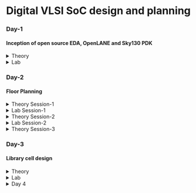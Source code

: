 # Digital VLSI SoC design and planning
### Day-1 
#### Inception of open source EDA, OpenLANE and Sky130 PDK
<details>
<summary> Theory </summary>
<br>
  
![image](https://github.com/user-attachments/assets/58829de8-3a23-4695-aec7-2736b3112cc8)
Introduction to packages

![image](https://github.com/user-attachments/assets/0d23a36e-3ef8-4609-8f6c-995f15e074b9)
Introduction to die's and understanding Macros and Foundry IP's

![image](https://github.com/user-attachments/assets/180f703e-c24e-4cfd-b925-ed29ecf3ed4a)
Understanding how applications run and the flow of how programs convert into machine level language

![image](https://github.com/user-attachments/assets/bf0f0220-2d3d-45aa-970c-49d08b404767)
Purpose and Understanding Register Transfer Level

![image](https://github.com/user-attachments/assets/689553f5-b0df-4aa4-a4f7-cb6d762c7e4c)
Introduction to Opensource tools and understanding PDKs

![image](https://github.com/user-attachments/assets/682cf979-ab92-421d-a1a3-b93ecbe7174b)
Understanding RTL to GDSII design flow

![image](https://github.com/user-attachments/assets/ce337c48-9777-405e-af9b-2e5190d22c7e)
Understanding OpenLANE ASIC Design flow

![image](https://github.com/user-attachments/assets/907a299b-aa70-4942-b783-5786aa1433cf)
Design for testing and what is scan chain

![image](https://github.com/user-attachments/assets/ff5a131e-cf06-4742-8966-f66572ac26c0)
Understanding Antenna rules violation
</details>

<details>
<summary> Lab </summary>
<br>
Linux Commands for Opening OpenLANE

```
cd work/tools/openlane_working_dir/openlane

./flow.tcl -interactive

docker

package require openlane 0.9

prep -design picorv32a

run_synthesis
```
Running Synthesis

![image](https://github.com/user-attachments/assets/9d276fb0-a1ab-4c92-ac85-e2a5c98cc319)

![image](https://github.com/user-attachments/assets/5a8037d3-45ef-4f76-842f-6dbf16277edf)

Number of D Flip Flop = 1613
Total number of cells = 14876

Calculating Flop ratio = no.of d-flipflop/total cells
```
Flop ratio = 1613/14876
Flop ratio = 0.108429
```
%of D Flip Flops in the area = 10.8429 %
</details>


### Day-2
#### Floor Planning
<details>
<summary> Theory Session-1 </summary>

![image](https://github.com/user-attachments/assets/750b33e2-0bd8-4be1-8022-0857c44d4c01)
Understanding Utilization factor and aspect ratio

![image](https://github.com/user-attachments/assets/2c372b15-e183-461c-a271-e0a23a74e633)
Making and using custom blocks or ready foundry IP blocks

![image](https://github.com/user-attachments/assets/7df77654-a011-45a3-9091-ddcc69f54cb8)
Understanding Noise Margin

![image](https://github.com/user-attachments/assets/4b264b5a-39d8-4e2d-8b2d-0239f34973c0)
Concept and Purpose of Decoupling capacitors

![image](https://github.com/user-attachments/assets/a3b4e2b1-c110-446f-8925-139b1f9f4b83)
Concept of Power Planning and it's purpose
Concept of Power mesh

![image](https://github.com/user-attachments/assets/894330ee-cf16-468f-b836-e29df4498b12)
Concept of Pin Placement and lowering resistance with higher width
</details>

<details>
<summary> Lab Session-1 </summary>
Floor Planning
  
```
run_floorplan
```
![image](https://github.com/user-attachments/assets/ff026aa5-2eed-439d-832e-13b3a6dc0219)

![image](https://github.com/user-attachments/assets/4198717a-6594-4f34-8786-64291596f23e)

Checking Design Exchange Format
![image](https://github.com/user-attachments/assets/460107d7-99f2-437b-bea4-79f4460615a8)

Seeing Die area
![image](https://github.com/user-attachments/assets/c7163036-c115-42c7-8084-6503f75d4173)

Steps to Open Magic
```
magic -T /home/vsduser//Desktop/work/tools/openlane_working_dir/pdks/sky130A/libs.tech/magic/sky130A.tech lef read ../../tmp/merged.lef def read picorv32a.floorplan.def &
```

Launching Magic
![image](https://github.com/user-attachments/assets/4d647c9c-c1de-43ca-abd7-2b8d310b08d9)


</details>


<details>
<summary> Theory Session-2 </summary>
  
![image](https://github.com/user-attachments/assets/4cfa018d-9a10-4c1e-83fb-05a3524f86c3)
Understanding Library cells and Cell shapes

![image](https://github.com/user-attachments/assets/60f461f7-f91c-4a06-959b-126bc56a3a06)
Converting netlist to actual advanced floor plan design


</details>

<details>
<summary> Lab Session-2 </summary>

``` 
run_placement
```
![image](https://github.com/user-attachments/assets/0e4de76b-527a-45f0-801b-21a44ac3f1a8)

```
magic -T /home/vsduser/Desktop/work/tools/openlane_working_dir/pdks/sky130A/libs.tech/magic/sky130A.tech lef read ../../tmp/merged.lef def read picorv32a.placement.def &

```
Running Magic
![image](https://github.com/user-attachments/assets/e33600b4-13a6-4ea1-a0c9-47ef40697a07)

![image](https://github.com/user-attachments/assets/91b2752d-9a8a-46b1-9f6e-7f4fbceb3fec)
  
</details>

<details>
<summary> Theory Session-3</summary>
  
![image](https://github.com/user-attachments/assets/7fed6fe6-f8ff-4cfb-aa54-8026eb3ff437)
Understanding Cell design flow and Foundry rules

![image](https://github.com/user-attachments/assets/fa5f3d79-7513-4f1f-89ba-35d961e459a1)
Understanding SPICE Parameters

![image](https://github.com/user-attachments/assets/ae1807d2-7310-44ca-afa6-e6c86b796f9a)
Understanding User defined specifications

![image](https://github.com/user-attachments/assets/a1f01b94-49b2-4971-b973-ed41b9bacfaf)
Understanding cicuit design and layout design

![image](https://github.com/user-attachments/assets/ae78bab2-b992-4efd-9896-d20bdac1eb33)
Understanding Characterization flow

![image](https://github.com/user-attachments/assets/25004281-7f45-4aa3-879e-f8c7adc8d9f8)
Understanding Timing Characterization

![image](https://github.com/user-attachments/assets/f6c7df5f-cb94-4209-9aa2-7ac2b1178224)
Understanding propogation delay

</details>

### Day-3
#### Library cell design

<details>
<summary> Theory </summary>

![image](https://github.com/user-attachments/assets/04af8bbb-cb1e-4632-87e2-50ff73941243)
Understanding SPICE Deck specification

![image](https://github.com/user-attachments/assets/d6c54b19-6f57-403b-ad0a-139c0d505d9b)
Understanding SPICE Deck simulation

![image](https://github.com/user-attachments/assets/4fca8092-b044-4633-9520-da73e072bab7)
Understanding Delay calculation
</details>

<details>
<summary> Lab </summary>

```
git clone https://github.com/nickson-jose/vsdstdcelldesign
```

```
magic -T sky130A.tech sky130_inv.mag &
```

![image](https://github.com/user-attachments/assets/e9cb96fb-ff1e-41d3-8d49-cab2f9754f42)
Cloned Inverter

Extracted the SPICE file

```
extract all
```

```
ext2spice cthresh 0 rthresh 0
```

```
ext2spice
```
![image](https://github.com/user-attachments/assets/7cb6c3bc-1e53-4a0f-be3b-4c6c37f6a890)

![image](https://github.com/user-attachments/assets/1742c6c1-b841-47da-9c3a-7ecd11d2b911)

```
gedit sky130_inv.spice
```

```
ngspice sky130_inv.spice

```

![image](https://github.com/user-attachments/assets/a89e53af-a35a-478b-8d80-47d2c797ed43)
Defining ngspice specification

![image](https://github.com/user-attachments/assets/30251f60-b0ba-47d1-a518-602c8943fc88)

```
plot y vs time a
```

![image](https://github.com/user-attachments/assets/7d1a48c3-13e5-4fd4-b118-7d1b6e9ee6af)


Rise Time = (2.24508-2.182) = 0.06308
Fall Time = (2.20917-2.1511) = 0.05806

![image](https://github.com/user-attachments/assets/b04d2bcc-d054-483a-9d03-f7cb473a0671)
Opening Magic in better graphics

```
cd
```

```
wget http://opencircuitdesign.com/open_pdks/archive/drc_tests.tgz
```

```
tar xfz drc_tests.tgz
```

```
cd drc_tests
```

```
ls -al
```

```
gvim .magicrc
```

```
magic -d XR &
```

![image](https://github.com/user-attachments/assets/11c00987-9ce3-4243-bac6-4cd00ccbd0c4)


</details>

<details>
<Summary> Day 4 </Summary>

```
cd Desktop/work/tools/openlane_working_dir/openlane/vsdstdcelldesign
```

```
magic -T sky130A.tech sky130_inv.mag &
```

In tikicon window
```
help grid
```

```
grid 0.46um 0.34um 0.23um 0.17um
```

![image](https://github.com/user-attachments/assets/16ff1a7c-6424-4fac-98e4-0edf984244bf)


Editing the Config.tcl file
![image](https://github.com/user-attachments/assets/f7bb750b-4a56-4973-bb66-c9ab410cd6aa)


Successfully run synthesis
![image](https://github.com/user-attachments/assets/7937a0e2-d3f5-483e-b784-6489fd0012fe)

Noteing down values
![image](https://github.com/user-attachments/assets/a491f0e7-ff8d-47fe-ab06-e565e180eeba)

![image](https://github.com/user-attachments/assets/a350b25c-a4c2-4bd8-91b5-d69fc06f52ce)

Re running synthesis
![image](https://github.com/user-attachments/assets/e55ded37-a68b-4180-a9ec-2b022223d960)

![image](https://github.com/user-attachments/assets/306cd0c3-3b43-4ee9-b438-1b39c28b378e)

Sucessfully run synthesis and placement
![image](https://github.com/user-attachments/assets/ad924db7-e92f-43d5-be94-633283b918e2)

Opening magic
![image](https://github.com/user-attachments/assets/c2f4399e-a1aa-4119-babe-c8bdb0af6701)

Expanding the vsd_inv
![image](https://github.com/user-attachments/assets/d5f539fa-af7e-4e91-8c91-894f38b12059)

Creating pre_sta.conf file
![image](https://github.com/user-attachments/assets/0db06bff-ad0d-4165-86b7-822a9863ffb2)

Creating my_base.sdc file
![image](https://github.com/user-attachments/assets/9fa9e74a-760f-4fe9-be22-8db33a9f13bc)

```
cd Desktop/work/tools/openlane_working_dir/openlane

```

```
sta pre_sta.conf
```

![image](https://github.com/user-attachments/assets/24fe18d5-5277-45f0-865f-fc288650abf0)

![image](https://github.com/user-attachments/assets/ba1d4b93-f206-4745-bdb4-c738fc8da493)

![image](https://github.com/user-attachments/assets/ea531b54-2e24-423e-8d0a-6c0197992df6)

![image](https://github.com/user-attachments/assets/b9780d37-cebd-486d-8c30-50d7cb2e30a7)


Reducing slack
![image](https://github.com/user-attachments/assets/623f58d5-04d7-41d3-84b5-5e5f530ade6a)



![image](https://github.com/user-attachments/assets/7e56e4d0-7eef-4c4f-a200-5b18c7daef03)


![image](https://github.com/user-attachments/assets/60d66fc2-2825-4905-85ba-e4dcb2cb2e5f)


![image](https://github.com/user-attachments/assets/5ecf558c-3c93-4cd7-b209-4ece6fafbdcd)

Reduced slack to -22.6173

![image](https://github.com/user-attachments/assets/3ee2d6bf-13f3-4716-a730-e13c17a6d665)


Writing verilog
![image](https://github.com/user-attachments/assets/1faf57a1-6ff3-4c24-ac1a-f404cf86059a)




</details>
